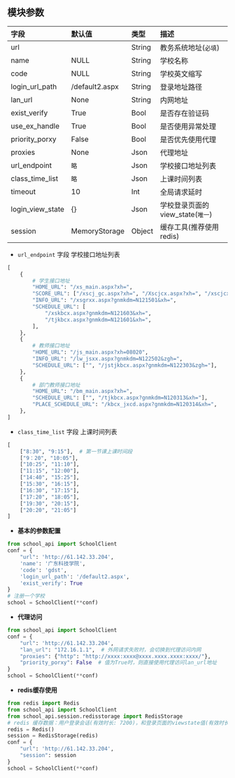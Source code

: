## 模块参数

| 字段      | 默认值     |类型     |  描述       |
| :-------- | :-----    | :-----    | :----      |
| url       |           | String   | 教务系统地址(`必填`) |
| name      | NULL      | String   | 学校名称 |
| code      | NULL      | String   | 学校英文缩写 |
| login_url_path| /default2.aspx| String  | 登录地址路径 |
| lan_url       | None  | String   | 内网地址            |
| exist_verify  | True  | Bool   | 是否存在验证码      |
| use_ex_handle | True  | Bool   | 是否使用异常处理    |
| priority_porxy| False | Bool   | 是否优先使用代理    |
| proxies       | None  | Json   | 代理地址           |
| url_endpoint  | `略`  | Json   | 学校接口地址列表    |
| class_time_list| `略` | Json   | 上课时间列表        |
| timeout       | 10    | Int   | 全局请求延时        |
| login_view_state  | {}| Json   | 学校登录页面的view_state(`唯一`)  |
| session       | MemoryStorage | Object | 缓存工具(推荐使用redis) |

* `url_endpoint` 字段 学校接口地址列表

```python
[
    {
        # 学生接口地址
        "HOME_URL": "/xs_main.aspx?xh=",
        "SCORE_URL": ["/xscj_gc.aspx?xh=", "/Xscjcx.aspx?xh=", "/xscjcx.aspx?xh="],
        "INFO_URL": "/xsgrxx.aspx?gnmkdm=N121501&xh=",
        "SCHEDULE_URL": [
            "/xskbcx.aspx?gnmkdm=N121603&xh=",
            "/tjkbcx.aspx?gnmkdm=N121601&xh=",
        ],
    },
    {
        # 教师接口地址
        "HOME_URL": "/js_main.aspx?xh=08020",
        "INFO_URL": "/lw_jsxx.aspx?gnmkdm=N122502&zgh=",
        "SCHEDULE_URL": ["", "/jstjkbcx.aspx?gnmkdm=N122303&zgh="],
    },
    {
        # 部门教师接口地址
        "HOME_URL": "/bm_main.aspx?xh=",
        "SCHEDULE_URL": ["", "/tjkbcx.aspx?gnmkdm=N120313&xh="],
        "PLACE_SCHEDULE_URL": "/kbcx_jxcd.aspx?gnmkdm=N120314&xh=",
    },
]
```

* `class_time_list` 字段 上课时间列表

```python
[
    ["8:30", "9:15"],  # 第一节课上课时间段
    ["9：20", "10:05"],
    ["10:25", "11:10"],
    ["11:15", "12:00"],
    ["14:40", "15:25"],
    ["15:30", "16:15"],
    ["16:30", "17:15"],
    ["17:20", "18:05"],
    ["19:30", "20:15"],
    ["20:20", "21:05"]
]
```


* **基本的参数配置**

```python
from school_api import SchoolClient
conf = {
    "url": 'http://61.142.33.204',
    'name': '广东科技学院',
    'code': 'gdst',
    'login_url_path': '/default2.aspx',
    'exist_verify': True
}
# 注册一个学校
school = SchoolClient(**conf)
```

* **代理访问**

```python
from school_api import SchoolClient
conf = {
    "url": 'http://61.142.33.204',
    "lan_url": "172.16.1.1",  # 外网请求失败时，会切换到代理访问内网
    "proxies": {"http": "http://xxxx:xxxx@xxxx.xxxx.xxxx:xxxx/"},
    "priority_porxy": False  # 值为True时，则直接使用代理访问lan_url地址
}
school = SchoolClient(**conf)
```

* **redis缓存使用**

```python
from redis import Redis
from school_api import SchoolClient
from school_api.session.redisstorage import RedisStorage
# redis 缓存数据：用户登录会话(有效时长: 7200)，和登录页面的viewstate值(有效时长: 永久)
redis = Redis()
session = RedisStorage(redis)
conf = {
    "url": 'http://61.142.33.204',
    "session": session
}
school = SchoolClient(**conf)
```